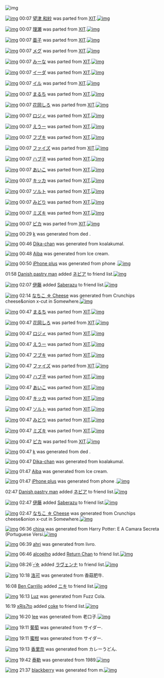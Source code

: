 ![img](http://gdrive-cdn.herokuapp.com/537b65a5bc09f0000721dda7/512px-barcode.png)

[![img](http://www.deviantsart.com/2tcirb.png)](http://www.barcodekanojo.com/kanojo/258908/%E6%9C%9B%E6%B4%A5%20%E5%92%8C%E7%B4%97) 00:07 [望津 和紗](http://www.barcodekanojo.com/kanojo/258908/%E6%9C%9B%E6%B4%A5%20%E5%92%8C%E7%B4%97) was parted from [XIT](http://www.barcodekanojo.com/kanojo/258908/%E6%9C%9B%E6%B4%A5%20%E5%92%8C%E7%B4%97).[![img](http://www.deviantsart.com/815jg6.jpeg)](http://www.barcodekanojo.com/user/209348/XIT) 

[![img](http://www.deviantsart.com/3a9v750.png)](http://www.barcodekanojo.com/kanojo/574305/%E7%90%86%E7%80%AC) 00:07 [理瀬](http://www.barcodekanojo.com/kanojo/574305/%E7%90%86%E7%80%AC) was parted from [XIT](http://www.barcodekanojo.com/kanojo/574305/%E7%90%86%E7%80%AC).[![img](http://www.deviantsart.com/815jg6.jpeg)](http://www.barcodekanojo.com/user/209348/XIT) 

[![img](http://www.deviantsart.com/26lip75.png)](http://www.barcodekanojo.com/kanojo/2339652/%E4%BA%9C%E5%AD%90) 00:07 [亜子](http://www.barcodekanojo.com/kanojo/2339652/%E4%BA%9C%E5%AD%90) was parted from [XIT](http://www.barcodekanojo.com/kanojo/2339652/%E4%BA%9C%E5%AD%90).[![img](http://www.deviantsart.com/815jg6.jpeg)](http://www.barcodekanojo.com/user/209348/XIT) 

[![img](http://www.deviantsart.com/16ve0rd.png)](http://www.barcodekanojo.com/kanojo/2382684/%E3%83%A1%E3%82%B0) 00:07 [メグ](http://www.barcodekanojo.com/kanojo/2382684/%E3%83%A1%E3%82%B0) was parted from [XIT](http://www.barcodekanojo.com/kanojo/2382684/%E3%83%A1%E3%82%B0).[![img](http://www.deviantsart.com/815jg6.jpeg)](http://www.barcodekanojo.com/user/209348/XIT) 

[![img](http://www.deviantsart.com/2qr94pt.png)](http://www.barcodekanojo.com/kanojo/665932/%E3%81%BF%E3%83%BC%E3%81%AA) 00:07 [みーな](http://www.barcodekanojo.com/kanojo/665932/%E3%81%BF%E3%83%BC%E3%81%AA) was parted from [XIT](http://www.barcodekanojo.com/kanojo/665932/%E3%81%BF%E3%83%BC%E3%81%AA).[![img](http://www.deviantsart.com/815jg6.jpeg)](http://www.barcodekanojo.com/user/209348/XIT) 

[![img](http://www.deviantsart.com/p984o4.png)](http://www.barcodekanojo.com/kanojo/26216/%E3%82%A4%E3%83%BC%E3%83%80) 00:07 [イーダ](http://www.barcodekanojo.com/kanojo/26216/%E3%82%A4%E3%83%BC%E3%83%80) was parted from [XIT](http://www.barcodekanojo.com/kanojo/26216/%E3%82%A4%E3%83%BC%E3%83%80).[![img](http://www.deviantsart.com/815jg6.jpeg)](http://www.barcodekanojo.com/user/209348/XIT) 

[![img](http://www.deviantsart.com/1rumiav.png)](http://www.barcodekanojo.com/kanojo/711596/%E3%82%A4%E3%83%AB) 00:07 [イル](http://www.barcodekanojo.com/kanojo/711596/%E3%82%A4%E3%83%AB) was parted from [XIT](http://www.barcodekanojo.com/kanojo/711596/%E3%82%A4%E3%83%AB).[![img](http://www.deviantsart.com/815jg6.jpeg)](http://www.barcodekanojo.com/user/209348/XIT) 

[![img](http://www.deviantsart.com/15qc4i3.png)](http://www.barcodekanojo.com/kanojo/1343048/%E3%81%BE%E3%82%8B%E3%81%A1) 00:07 [まるち](http://www.barcodekanojo.com/kanojo/1343048/%E3%81%BE%E3%82%8B%E3%81%A1) was parted from [XIT](http://www.barcodekanojo.com/kanojo/1343048/%E3%81%BE%E3%82%8B%E3%81%A1).[![img](http://www.deviantsart.com/815jg6.jpeg)](http://www.barcodekanojo.com/user/209348/XIT) 

[![img](http://www.deviantsart.com/rvt91s.png)](http://www.barcodekanojo.com/kanojo/228646/%E8%8A%B1%E5%B2%A1%E3%81%97%E3%82%8D) 00:07 [花岡しろ](http://www.barcodekanojo.com/kanojo/228646/%E8%8A%B1%E5%B2%A1%E3%81%97%E3%82%8D) was parted from [XIT](http://www.barcodekanojo.com/kanojo/228646/%E8%8A%B1%E5%B2%A1%E3%81%97%E3%82%8D).[![img](http://www.deviantsart.com/815jg6.jpeg)](http://www.barcodekanojo.com/user/209348/XIT) 

[![img](http://www.deviantsart.com/4lu06t.png)](http://www.barcodekanojo.com/kanojo/350997/%E3%83%AD%E3%82%B8%E3%82%A3) 00:07 [ロジィ](http://www.barcodekanojo.com/kanojo/350997/%E3%83%AD%E3%82%B8%E3%82%A3) was parted from [XIT](http://www.barcodekanojo.com/kanojo/350997/%E3%83%AD%E3%82%B8%E3%82%A3).[![img](http://www.deviantsart.com/815jg6.jpeg)](http://www.barcodekanojo.com/user/209348/XIT) 

[![img](http://www.deviantsart.com/1tpor2t.png)](http://www.barcodekanojo.com/kanojo/57647/%E3%81%88%E3%81%86%E3%83%BC) 00:07 [えうー](http://www.barcodekanojo.com/kanojo/57647/%E3%81%88%E3%81%86%E3%83%BC) was parted from [XIT](http://www.barcodekanojo.com/kanojo/57647/%E3%81%88%E3%81%86%E3%83%BC).[![img](http://www.deviantsart.com/815jg6.jpeg)](http://www.barcodekanojo.com/user/209348/XIT) 

[![img](http://www.deviantsart.com/2jfc74f.png)](http://www.barcodekanojo.com/kanojo/7966/%E3%83%95%E3%83%96%E3%82%AD) 00:07 [フブキ](http://www.barcodekanojo.com/kanojo/7966/%E3%83%95%E3%83%96%E3%82%AD) was parted from [XIT](http://www.barcodekanojo.com/kanojo/7966/%E3%83%95%E3%83%96%E3%82%AD).[![img](http://www.deviantsart.com/815jg6.jpeg)](http://www.barcodekanojo.com/user/209348/XIT) 

[![img](http://www.deviantsart.com/1hfko2m.png)](http://www.barcodekanojo.com/kanojo/590263/%E3%83%95%E3%82%A1%E3%82%A4%E3%82%BA) 00:07 [ファイズ](http://www.barcodekanojo.com/kanojo/590263/%E3%83%95%E3%82%A1%E3%82%A4%E3%82%BA) was parted from [XIT](http://www.barcodekanojo.com/kanojo/590263/%E3%83%95%E3%82%A1%E3%82%A4%E3%82%BA).[![img](http://www.deviantsart.com/815jg6.jpeg)](http://www.barcodekanojo.com/user/209348/XIT) 

[![img](http://www.deviantsart.com/4m2mqi.png)](http://www.barcodekanojo.com/kanojo/76810/%E3%83%8F%E3%83%96%E5%AD%90) 00:07 [ハブ子](http://www.barcodekanojo.com/kanojo/76810/%E3%83%8F%E3%83%96%E5%AD%90) was parted from [XIT](http://www.barcodekanojo.com/kanojo/76810/%E3%83%8F%E3%83%96%E5%AD%90).[![img](http://www.deviantsart.com/815jg6.jpeg)](http://www.barcodekanojo.com/user/209348/XIT) 

[![img](http://www.deviantsart.com/32po2vj.png)](http://www.barcodekanojo.com/kanojo/220254/%E3%81%82%E3%81%84%E3%81%93) 00:07 [あいこ](http://www.barcodekanojo.com/kanojo/220254/%E3%81%82%E3%81%84%E3%81%93) was parted from [XIT](http://www.barcodekanojo.com/kanojo/220254/%E3%81%82%E3%81%84%E3%81%93).[![img](http://www.deviantsart.com/815jg6.jpeg)](http://www.barcodekanojo.com/user/209348/XIT) 

[![img](http://www.deviantsart.com/13kqb75.png)](http://www.barcodekanojo.com/kanojo/881108/%E3%82%AD%E3%83%83%E3%82%AB) 00:07 [キッカ](http://www.barcodekanojo.com/kanojo/881108/%E3%82%AD%E3%83%83%E3%82%AB) was parted from [XIT](http://www.barcodekanojo.com/kanojo/881108/%E3%82%AD%E3%83%83%E3%82%AB).[![img](http://www.deviantsart.com/815jg6.jpeg)](http://www.barcodekanojo.com/user/209348/XIT) 

[![img](http://www.deviantsart.com/1d2lig7.png)](http://www.barcodekanojo.com/kanojo/1717917/%E3%82%BD%E3%83%AB%E3%83%88) 00:07 [ソルト](http://www.barcodekanojo.com/kanojo/1717917/%E3%82%BD%E3%83%AB%E3%83%88) was parted from [XIT](http://www.barcodekanojo.com/kanojo/1717917/%E3%82%BD%E3%83%AB%E3%83%88).[![img](http://www.deviantsart.com/815jg6.jpeg)](http://www.barcodekanojo.com/user/209348/XIT) 

[![img](http://www.deviantsart.com/s3ltn3.png)](http://www.barcodekanojo.com/kanojo/332957/%E3%81%BF%E3%81%A9%E3%82%8A) 00:07 [みどり](http://www.barcodekanojo.com/kanojo/332957/%E3%81%BF%E3%81%A9%E3%82%8A) was parted from [XIT](http://www.barcodekanojo.com/kanojo/332957/%E3%81%BF%E3%81%A9%E3%82%8A).[![img](http://www.deviantsart.com/815jg6.jpeg)](http://www.barcodekanojo.com/user/209348/XIT) 

[![img](http://www.deviantsart.com/1qi08st.png)](http://www.barcodekanojo.com/kanojo/26563/%E3%83%9F%E3%82%BA%E3%82%AD) 00:07 [ミズキ](http://www.barcodekanojo.com/kanojo/26563/%E3%83%9F%E3%82%BA%E3%82%AD) was parted from [XIT](http://www.barcodekanojo.com/kanojo/26563/%E3%83%9F%E3%82%BA%E3%82%AD).[![img](http://www.deviantsart.com/815jg6.jpeg)](http://www.barcodekanojo.com/user/209348/XIT) 

[![img](http://www.deviantsart.com/1fg9bgr.png)](http://www.barcodekanojo.com/kanojo/253834/%E3%83%94%E3%82%AB) 00:07 [ピカ](http://www.barcodekanojo.com/kanojo/253834/%E3%83%94%E3%82%AB) was parted from [XIT](http://www.barcodekanojo.com/kanojo/253834/%E3%83%94%E3%82%AB).[![img](http://www.deviantsart.com/815jg6.jpeg)](http://www.barcodekanojo.com/user/209348/XIT) 

[![img](http://www.deviantsart.com/3je4c3e.png)](http://www.barcodekanojo.com/kanojo/3193144/k) 00:29 [k](http://www.barcodekanojo.com/kanojo/3193144/k) was generated from ded .

[![img](http://www.deviantsart.com/364100e.png)](http://www.barcodekanojo.com/kanojo/3193145/Dika-chan) 00:46 [Dika-chan](http://www.barcodekanojo.com/kanojo/3193145/Dika-chan) was generated from koalakumal.

[![img](http://www.deviantsart.com/1ncoueb.png)](http://www.barcodekanojo.com/kanojo/3193146/Aiba) 00:48 [Aiba](http://www.barcodekanojo.com/kanojo/3193146/Aiba) was generated from Ice cream.

[![img](http://www.deviantsart.com/3ltv8cq.png)](http://www.barcodekanojo.com/kanojo/3193147/iPhone%20plus) 00:50 [iPhone plus](http://www.barcodekanojo.com/kanojo/3193147/iPhone%20plus) was generated from phone .[![img](http://www.deviantsart.com/19qij4a.jpeg)](http://www.barcodekanojo.com/product_images/barcode/6018804/1425224996/50x50xphone,P20.jpg,qw=88,ah=88.pagespeed.ic.tXKij4ZVOF.jpg) 

01:58 [Danish pastry man](http://www.barcodekanojo.com/user/500402/Danish%20pastry%20man) added [ネピア](http://www.barcodekanojo.com/kanojo/2390991/%E3%83%8D%E3%83%94%E3%82%A2) to friend list.[![img](http://www.deviantsart.com/3o11ufq.png)](http://www.barcodekanojo.com/kanojo/2390991/%E3%83%8D%E3%83%94%E3%82%A2) 

[![img](http://www.deviantsart.com/1p85btb.jpeg)](http://www.barcodekanojo.com/user/233130/%E4%BC%8A%E8%97%A4) 02:07 [伊藤](http://www.barcodekanojo.com/user/233130/%E4%BC%8A%E8%97%A4) added [Saberazu](http://www.barcodekanojo.com/kanojo/961105/Saberazu) to friend list.[![img](http://www.deviantsart.com/gabjg1.png)](http://www.barcodekanojo.com/kanojo/961105/Saberazu) 

[![img](http://www.deviantsart.com/1292gb.png)](http://www.barcodekanojo.com/kanojo/3193148/%E3%81%AA%E3%81%A1%E3%81%93%20%E2%98%86%20Cheese) 02:14 [なちこ ☆ Cheese](http://www.barcodekanojo.com/kanojo/3193148/%E3%81%AA%E3%81%A1%E3%81%93%20%E2%98%86%20Cheese) was generated from Crunchips cheese&amp;onion x-cut in Somewhere.[![img](http://www.deviantsart.com/3569df7.jpeg)](http://www.barcodekanojo.com/product_images/barcode/3825426/1334334057/crunchips.jpg) 

[![img](http://www.deviantsart.com/15qc4i3.png)](http://www.barcodekanojo.com/kanojo/1343048/%E3%81%BE%E3%82%8B%E3%81%A1) 00:47 [まるち](http://www.barcodekanojo.com/kanojo/1343048/%E3%81%BE%E3%82%8B%E3%81%A1) was parted from [XIT](http://www.barcodekanojo.com/kanojo/1343048/%E3%81%BE%E3%82%8B%E3%81%A1).[![img](http://img843.imageshack.us/img843/7462/kivq.jpg)](http://www.barcodekanojo.com/user/209348/XIT) 

[![img](http://www.deviantsart.com/rvt91s.png)](http://www.barcodekanojo.com/kanojo/228646/%E8%8A%B1%E5%B2%A1%E3%81%97%E3%82%8D) 00:47 [花岡しろ](http://www.barcodekanojo.com/kanojo/228646/%E8%8A%B1%E5%B2%A1%E3%81%97%E3%82%8D) was parted from [XIT](http://www.barcodekanojo.com/kanojo/228646/%E8%8A%B1%E5%B2%A1%E3%81%97%E3%82%8D).[![img](http://img843.imageshack.us/img843/7462/kivq.jpg)](http://www.barcodekanojo.com/user/209348/XIT) 

[![img](http://www.deviantsart.com/4lu06t.png)](http://www.barcodekanojo.com/kanojo/350997/%E3%83%AD%E3%82%B8%E3%82%A3) 00:47 [ロジィ](http://www.barcodekanojo.com/kanojo/350997/%E3%83%AD%E3%82%B8%E3%82%A3) was parted from [XIT](http://www.barcodekanojo.com/kanojo/350997/%E3%83%AD%E3%82%B8%E3%82%A3).[![img](http://img843.imageshack.us/img843/7462/kivq.jpg)](http://www.barcodekanojo.com/user/209348/XIT) 

[![img](http://www.deviantsart.com/1tpor2t.png)](http://www.barcodekanojo.com/kanojo/57647/%E3%81%88%E3%81%86%E3%83%BC) 00:47 [えうー](http://www.barcodekanojo.com/kanojo/57647/%E3%81%88%E3%81%86%E3%83%BC) was parted from [XIT](http://www.barcodekanojo.com/kanojo/57647/%E3%81%88%E3%81%86%E3%83%BC).[![img](http://img843.imageshack.us/img843/7462/kivq.jpg)](http://www.barcodekanojo.com/user/209348/XIT) 

[![img](http://www.deviantsart.com/2jfc74f.png)](http://www.barcodekanojo.com/kanojo/7966/%E3%83%95%E3%83%96%E3%82%AD) 00:47 [フブキ](http://www.barcodekanojo.com/kanojo/7966/%E3%83%95%E3%83%96%E3%82%AD) was parted from [XIT](http://www.barcodekanojo.com/kanojo/7966/%E3%83%95%E3%83%96%E3%82%AD).[![img](http://img843.imageshack.us/img843/7462/kivq.jpg)](http://www.barcodekanojo.com/user/209348/XIT) 

[![img](http://www.deviantsart.com/1hfko2m.png)](http://www.barcodekanojo.com/kanojo/590263/%E3%83%95%E3%82%A1%E3%82%A4%E3%82%BA) 00:47 [ファイズ](http://www.barcodekanojo.com/kanojo/590263/%E3%83%95%E3%82%A1%E3%82%A4%E3%82%BA) was parted from [XIT](http://www.barcodekanojo.com/kanojo/590263/%E3%83%95%E3%82%A1%E3%82%A4%E3%82%BA).[![img](http://img843.imageshack.us/img843/7462/kivq.jpg)](http://www.barcodekanojo.com/user/209348/XIT) 

[![img](http://www.deviantsart.com/4m2mqi.png)](http://www.barcodekanojo.com/kanojo/76810/%E3%83%8F%E3%83%96%E5%AD%90) 00:47 [ハブ子](http://www.barcodekanojo.com/kanojo/76810/%E3%83%8F%E3%83%96%E5%AD%90) was parted from [XIT](http://www.barcodekanojo.com/kanojo/76810/%E3%83%8F%E3%83%96%E5%AD%90).[![img](http://img843.imageshack.us/img843/7462/kivq.jpg)](http://www.barcodekanojo.com/user/209348/XIT) 

[![img](http://www.deviantsart.com/32po2vj.png)](http://www.barcodekanojo.com/kanojo/220254/%E3%81%82%E3%81%84%E3%81%93) 00:47 [あいこ](http://www.barcodekanojo.com/kanojo/220254/%E3%81%82%E3%81%84%E3%81%93) was parted from [XIT](http://www.barcodekanojo.com/kanojo/220254/%E3%81%82%E3%81%84%E3%81%93).[![img](http://img843.imageshack.us/img843/7462/kivq.jpg)](http://www.barcodekanojo.com/user/209348/XIT) 

[![img](http://www.deviantsart.com/13kqb75.png)](http://www.barcodekanojo.com/kanojo/881108/%E3%82%AD%E3%83%83%E3%82%AB) 00:47 [キッカ](http://www.barcodekanojo.com/kanojo/881108/%E3%82%AD%E3%83%83%E3%82%AB) was parted from [XIT](http://www.barcodekanojo.com/kanojo/881108/%E3%82%AD%E3%83%83%E3%82%AB).[![img](http://img843.imageshack.us/img843/7462/kivq.jpg)](http://www.barcodekanojo.com/user/209348/XIT) 

[![img](http://www.deviantsart.com/1d2lig7.png)](http://www.barcodekanojo.com/kanojo/1717917/%E3%82%BD%E3%83%AB%E3%83%88) 00:47 [ソルト](http://www.barcodekanojo.com/kanojo/1717917/%E3%82%BD%E3%83%AB%E3%83%88) was parted from [XIT](http://www.barcodekanojo.com/kanojo/1717917/%E3%82%BD%E3%83%AB%E3%83%88).[![img](http://img843.imageshack.us/img843/7462/kivq.jpg)](http://www.barcodekanojo.com/user/209348/XIT) 

[![img](http://www.deviantsart.com/s3ltn3.png)](http://www.barcodekanojo.com/kanojo/332957/%E3%81%BF%E3%81%A9%E3%82%8A) 00:47 [みどり](http://www.barcodekanojo.com/kanojo/332957/%E3%81%BF%E3%81%A9%E3%82%8A) was parted from [XIT](http://www.barcodekanojo.com/kanojo/332957/%E3%81%BF%E3%81%A9%E3%82%8A).[![img](http://img843.imageshack.us/img843/7462/kivq.jpg)](http://www.barcodekanojo.com/user/209348/XIT) 

[![img](http://www.deviantsart.com/1qi08st.png)](http://www.barcodekanojo.com/kanojo/26563/%E3%83%9F%E3%82%BA%E3%82%AD) 00:47 [ミズキ](http://www.barcodekanojo.com/kanojo/26563/%E3%83%9F%E3%82%BA%E3%82%AD) was parted from [XIT](http://www.barcodekanojo.com/kanojo/26563/%E3%83%9F%E3%82%BA%E3%82%AD).[![img](http://img843.imageshack.us/img843/7462/kivq.jpg)](http://www.barcodekanojo.com/user/209348/XIT) 

[![img](http://www.deviantsart.com/1fg9bgr.png)](http://www.barcodekanojo.com/kanojo/253834/%E3%83%94%E3%82%AB) 00:47 [ピカ](http://www.barcodekanojo.com/kanojo/253834/%E3%83%94%E3%82%AB) was parted from [XIT](http://www.barcodekanojo.com/kanojo/253834/%E3%83%94%E3%82%AB).[![img](http://img843.imageshack.us/img843/7462/kivq.jpg)](http://www.barcodekanojo.com/user/209348/XIT) 

[![img](http://www.deviantsart.com/3je4c3e.png)](http://www.barcodekanojo.com/kanojo/3193144/k) 00:47 [k](http://www.barcodekanojo.com/kanojo/3193144/k) was generated from ded .

[![img](http://www.deviantsart.com/364100e.png)](http://www.barcodekanojo.com/kanojo/3193145/Dika-chan) 00:47 [Dika-chan](http://www.barcodekanojo.com/kanojo/3193145/Dika-chan) was generated from koalakumal.

[![img](http://www.deviantsart.com/1ncoueb.png)](http://www.barcodekanojo.com/kanojo/3193146/Aiba) 01:47 [Aiba](http://www.barcodekanojo.com/kanojo/3193146/Aiba) was generated from Ice cream.

[![img](http://www.deviantsart.com/3ltv8cq.png)](http://www.barcodekanojo.com/kanojo/3193147/iPhone%20plus) 01:47 [iPhone plus](http://www.barcodekanojo.com/kanojo/3193147/iPhone%20plus) was generated from phone .[![img](http://www.deviantsart.com/19qij4a.jpeg)](http://www.barcodekanojo.com/product_images/barcode/6018804/1425224996/phone%20.jpg) 

02:47 [Danish pastry man](http://www.barcodekanojo.com/user/500402/Danish%20pastry%20man) added [ネピア](http://www.barcodekanojo.com/kanojo/2390991/%E3%83%8D%E3%83%94%E3%82%A2) to friend list.[![img](http://www.deviantsart.com/3o11ufq.png)](http://www.barcodekanojo.com/kanojo/2390991/%E3%83%8D%E3%83%94%E3%82%A2) 

[![img](http://www.deviantsart.com/1p85btb.jpeg)](http://www.barcodekanojo.com/user/233130/%E4%BC%8A%E8%97%A4) 02:47 [伊藤](http://www.barcodekanojo.com/user/233130/%E4%BC%8A%E8%97%A4) added [Saberazu](http://www.barcodekanojo.com/kanojo/961105/Saberazu) to friend list.[![img](http://www.deviantsart.com/gabjg1.png)](http://www.barcodekanojo.com/kanojo/961105/Saberazu) 

[![img](http://www.deviantsart.com/1292gb.png)](http://www.barcodekanojo.com/kanojo/3193148/%E3%81%AA%E3%81%A1%E3%81%93%20%E2%98%86%20Cheese) 02:47 [なちこ ☆ Cheese](http://www.barcodekanojo.com/kanojo/3193148/%E3%81%AA%E3%81%A1%E3%81%93%20%E2%98%86%20Cheese) was generated from Crunchips cheese&amp;onion x-cut in Somewhere.[![img](http://www.deviantsart.com/3569df7.jpeg)](http://www.barcodekanojo.com/product_images/barcode/3825426/1334334057/crunchips.jpg) 

[![img](http://www.deviantsart.com/1satk2s.png)](http://www.barcodekanojo.com/kanojo/3193149/china) 06:36 [china](http://www.barcodekanojo.com/kanojo/3193149/china) was generated from Harry Potter: E A Camara Secreta (Portuguese Versi.[![img](http://www.deviantsart.com/25fahmm.jpeg)](http://www.barcodekanojo.com/product_images/barcode/6018808/1425245753/Harry%20Potter%3A%20E%20A%20Camara%20Secreta%20%28Portuguese%20Versi.jpg) 

[![img](http://www.deviantsart.com/3s81onk.png)](http://www.barcodekanojo.com/kanojo/3193150/ahri) 06:39 [ahri](http://www.barcodekanojo.com/kanojo/3193150/ahri) was generated from livro.

[![img](http://www.deviantsart.com/tjcdvo.jpeg)](http://www.barcodekanojo.com/user/452930/alcoelho) 06:46 [alcoelho](http://www.barcodekanojo.com/user/452930/alcoelho) added [Return Chan](http://www.barcodekanojo.com/kanojo/2148438/Return%20Chan) to friend list.[![img](http://www.deviantsart.com/1ma4812.png)](http://www.barcodekanojo.com/kanojo/2148438/Return%20Chan) 

[![img](http://www.deviantsart.com/2j90n25.jpeg)](http://www.barcodekanojo.com/user/498922/%DB%AC%E0%A7%BA%DB%AC%E2%98%86) 08:26 [۬৺۬☆](http://www.barcodekanojo.com/user/498922/%DB%AC%E0%A7%BA%DB%AC%E2%98%86) added [ラヴェンナ](http://www.barcodekanojo.com/kanojo/2093588/%E3%83%A9%E3%83%B4%E3%82%A7%E3%83%B3%E3%83%8A) to friend list.[![img](http://www.deviantsart.com/5dupci.png)](http://www.barcodekanojo.com/kanojo/2093588/%E3%83%A9%E3%83%B4%E3%82%A7%E3%83%B3%E3%83%8A) 

[![img](http://www.deviantsart.com/1qua4tv.png)](http://www.barcodekanojo.com/kanojo/3193151/%E6%B4%9B%E5%8F%AF) 10:18 [洛可](http://www.barcodekanojo.com/kanojo/3193151/%E6%B4%9B%E5%8F%AF) was generated from 香菇肥牛.

16:08 [Ben Carrillo](http://www.barcodekanojo.com/user/500403/Ben%20Carrillo) added [ニキ](http://www.barcodekanojo.com/kanojo/41173/%E3%83%8B%E3%82%AD) to friend list.[![img](http://www.deviantsart.com/2q12so8.png)](http://www.barcodekanojo.com/kanojo/41173/%E3%83%8B%E3%82%AD) 

[![img](http://www.deviantsart.com/3vh3127.png)](http://www.barcodekanojo.com/kanojo/3193152/Luz) 16:13 [Luz](http://www.barcodekanojo.com/kanojo/3193152/Luz) was generated from Fuzz Cola.

16:19 [xRis7to](http://www.barcodekanojo.com/user/500406/xRis7to) added [coke](http://www.barcodekanojo.com/kanojo/2853089/coke) to friend list.[![img](http://www.deviantsart.com/nag6jq.png)](http://www.barcodekanojo.com/kanojo/2853089/coke) 

[![img](http://www.deviantsart.com/2vfedm8.png)](http://www.barcodekanojo.com/kanojo/3193153/lee) 16:20 [lee](http://www.barcodekanojo.com/kanojo/3193153/lee) was generated from 老口子.[![img](http://www.deviantsart.com/1uarqur.jpeg)](http://www.barcodekanojo.com/product_images/barcode/3894489/1336136361/%E6%B9%98%E6%BD%AD%E3%80%82.jpg) 

[![img](http://www.deviantsart.com/2d3bkeu.png)](http://www.barcodekanojo.com/kanojo/3193154/%E8%91%A1%E8%90%84) 19:11 [葡萄](http://www.barcodekanojo.com/kanojo/3193154/%E8%91%A1%E8%90%84) was generated from サイダー.

[![img](http://www.deviantsart.com/15sm5l9.png)](http://www.barcodekanojo.com/kanojo/3193155/%E8%9C%9C%E6%9F%91) 19:11 [蜜柑](http://www.barcodekanojo.com/kanojo/3193155/%E8%9C%9C%E6%9F%91) was generated from サイダー.

[![img](http://www.deviantsart.com/3n2pjtj.png)](http://www.barcodekanojo.com/kanojo/3193156/%E9%A6%99%E9%87%8C%E5%A5%88) 19:13 [香里奈](http://www.barcodekanojo.com/kanojo/3193156/%E9%A6%99%E9%87%8C%E5%A5%88) was generated from カレーうどん.

[![img](http://www.deviantsart.com/3fp8b69.png)](http://www.barcodekanojo.com/kanojo/3193157/%E6%B3%B0%E5%8B%92) 19:42 [泰勒](http://www.barcodekanojo.com/kanojo/3193157/%E6%B3%B0%E5%8B%92) was generated from 1989.[![img](http://www.deviantsart.com/2vllbv9.jpeg)](http://www.barcodekanojo.com/product_images/barcode/6018820/1425292885/50x50x1989.jpg,qw=88,ah=88.pagespeed.ic.B9htkzQYUz.jpg) 

[![img](http://www.deviantsart.com/1bbou4n.png)](http://www.barcodekanojo.com/kanojo/3193158/blackberry) 21:37 [blackberry](http://www.barcodekanojo.com/kanojo/3193158/blackberry) was generated from m.[![img](http://www.deviantsart.com/1rs7sa8.jpeg)](http://www.barcodekanojo.com/product_images/barcode/6018821/1425299879/m.jpg) 

